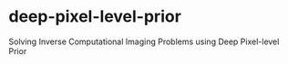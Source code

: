 # deep-pixel-level-prior
Solving Inverse Computational Imaging Problems using Deep Pixel-level Prior
